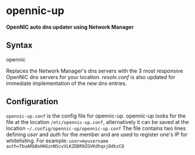 # opennic-up

**OpenNIC auto dns updater using Network Manager**

## Syntax

opennic

Replaces the Network Manager's dns servers with the 3 most responsive OpenNIC dns servers for your location. _resolv.conf_ is also updated for immediate implementation of the new dns entries.

## Configuration

`opennic-up.conf` is the config file for opennic-up. 
opennic-up looks for the file at the location `/etc/opennic-up.conf`, alternatively it can be saved at the location `~/.config/opennic-up/opennic-up.conf`
The file contains two lines defining *user* and *auth* for the member and are used to register one's IP for whitelisting. For example:
`
user=myusername
auth=TbuARbBxHHGznNScvVLKZDDR9ZGVKdhqxj8dkzCQ
`